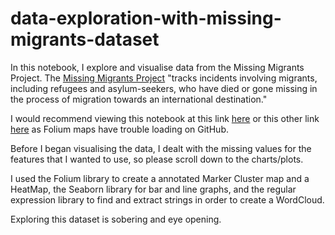 # data-exploration-with-missing-migrants-dataset


In this notebook, I explore and visualise data from the Missing Migrants Project. The [Missing Migrants Project](https://missingmigrants.iom.int/) "tracks incidents involving migrants, including refugees and asylum-seekers, who have died or gone missing in the process of migration towards an international destination."

I would recommend viewing this notebook at this link [here](https://www.kaggle.com/kaggleuser654/missing-migrants-data-exploration) or this other link [here](https://nbviewer.jupyter.org/github/s-balachandran/data-exploration-with-missing-migrants-dataset/blob/master/Missing%20Migrants%20Data%20Exploration%20.ipynb) as Folium maps have trouble loading on GitHub.

Before I began visualising the data, I dealt with the missing values for the features that I wanted to use, so please scroll down to the charts/plots.

I used the Folium library to create a annotated Marker Cluster map and a HeatMap, the Seaborn library for bar and line graphs, and the regular expression library to find and extract strings in order to create a WordCloud.

Exploring this dataset is sobering and eye opening.

